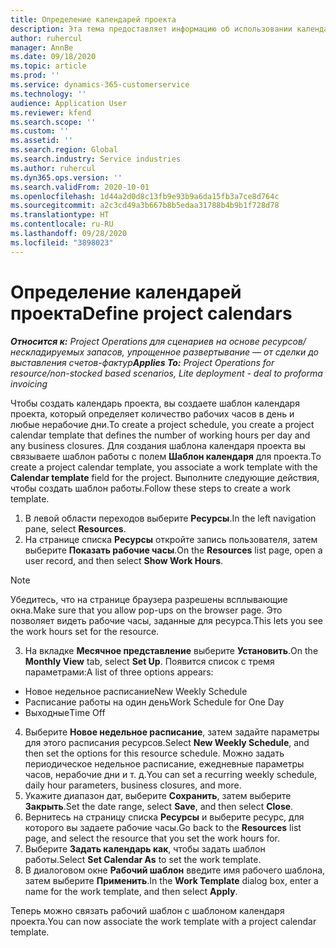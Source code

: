 ```yaml
---
title: Определение календарей проекта
description: Эта тема предоставляет информацию об использовании календаря проекта для отслеживания графика проекта.
author: ruhercul
manager: AnnBe
ms.date: 09/18/2020
ms.topic: article
ms.prod: ''
ms.service: dynamics-365-customerservice
ms.technology: ''
audience: Application User
ms.reviewer: kfend
ms.search.scope: ''
ms.custom: ''
ms.assetid: ''
ms.search.region: Global
ms.search.industry: Service industries
ms.author: ruhercul
ms.dyn365.ops.version: ''
ms.search.validFrom: 2020-10-01
ms.openlocfilehash: 1d44a2d0d8c13fb9e93b9a6da15fb3a7ce8d764c
ms.sourcegitcommit: a2c3cd49a3b667b8b5edaa31788b4b9b1f728d78
ms.translationtype: HT
ms.contentlocale: ru-RU
ms.lasthandoff: 09/28/2020
ms.locfileid: "3898023"
---
```

# <a name="define-project-calendars"></a><span data-ttu-id="32952-103">Определение календарей проекта</span><span class="sxs-lookup"><span data-stu-id="32952-103">Define project calendars</span></span>

<span data-ttu-id="32952-104">_**Относится к:** Project Operations для сценариев на основе ресурсов/нескладируемых запасов, упрощенное развертывание — от сделки до выставления счетов-фактур_</span><span class="sxs-lookup"><span data-stu-id="32952-104">_**Applies To:** Project Operations for resource/non-stocked based scenarios, Lite deployment - deal to proforma invoicing_</span></span>

<span data-ttu-id="32952-105">Чтобы создать календарь проекта, вы создаете шаблон календаря проекта, который определяет количество рабочих часов в день и любые нерабочие дни.</span><span class="sxs-lookup"><span data-stu-id="32952-105">To create a project schedule, you create a project calendar template that defines the number of working hours per day and any business closures.</span></span> <span data-ttu-id="32952-106">Для создания шаблона календаря проекта вы связываете шаблон работы с полем **Шаблон календаря** для проекта.</span><span class="sxs-lookup"><span data-stu-id="32952-106">To create a project calendar template, you associate a work template with the **Calendar template** field for the project.</span></span> <span data-ttu-id="32952-107">Выполните следующие действия, чтобы создать шаблон работы.</span><span class="sxs-lookup"><span data-stu-id="32952-107">Follow these steps to create a work template.</span></span>

1. <span data-ttu-id="32952-108">В левой области переходов выберите **Ресурсы**.</span><span class="sxs-lookup"><span data-stu-id="32952-108">In the left navigation pane, select **Resources**.</span></span> 
2. <span data-ttu-id="32952-109">На странице списка **Ресурсы** откройте запись пользователя, затем выберите **Показать рабочие часы**.</span><span class="sxs-lookup"><span data-stu-id="32952-109">On the **Resources** list page, open a user record, and then select **Show Work Hours**.</span></span>

  > [!NOTE]
  > <span data-ttu-id="32952-110">Убедитесь, что на странице браузера разрешены всплывающие окна.</span><span class="sxs-lookup"><span data-stu-id="32952-110">Make sure that you allow pop-ups on the browser page.</span></span> <span data-ttu-id="32952-111">Это позволяет видеть рабочие часы, заданные для ресурса.</span><span class="sxs-lookup"><span data-stu-id="32952-111">This lets you see the work hours set for the resource.</span></span>
  
3. <span data-ttu-id="32952-112">На вкладке **Месячное представление** выберите **Установить**.</span><span class="sxs-lookup"><span data-stu-id="32952-112">On the **Monthly View** tab, select **Set Up**.</span></span> <span data-ttu-id="32952-113">Появится список с тремя параметрами:</span><span class="sxs-lookup"><span data-stu-id="32952-113">A list of three options appears:</span></span> 

  - <span data-ttu-id="32952-114">Новое недельное расписание</span><span class="sxs-lookup"><span data-stu-id="32952-114">New Weekly Schedule</span></span>
  - <span data-ttu-id="32952-115">Расписание работы на один день</span><span class="sxs-lookup"><span data-stu-id="32952-115">Work Schedule for One Day</span></span>
  - <span data-ttu-id="32952-116">Выходные</span><span class="sxs-lookup"><span data-stu-id="32952-116">Time Off</span></span>

4. <span data-ttu-id="32952-117">Выберите **Новое недельное расписание**, затем задайте параметры для этого расписания ресурсов.</span><span class="sxs-lookup"><span data-stu-id="32952-117">Select **New Weekly Schedule**, and then set the options for this resource schedule.</span></span> <span data-ttu-id="32952-118">Можно задать периодическое недельное расписание, ежедневные параметры часов, нерабочие дни и т. д.</span><span class="sxs-lookup"><span data-stu-id="32952-118">You can set a recurring weekly schedule, daily hour parameters, business closures, and more.</span></span>
5. <span data-ttu-id="32952-119">Укажите диапазон дат, выберите **Сохранить**, затем выберите **Закрыть**.</span><span class="sxs-lookup"><span data-stu-id="32952-119">Set the date range, select **Save**, and then select **Close**.</span></span> 
6. <span data-ttu-id="32952-120">Вернитесь на страницу списка **Ресурсы** и выберите ресурс, для которого вы задаете рабочие часы.</span><span class="sxs-lookup"><span data-stu-id="32952-120">Go back to the **Resources** list page, and select the resource that you set the work hours for.</span></span> 
7. <span data-ttu-id="32952-121">Выберите **Задать календарь как**, чтобы задать шаблон работы.</span><span class="sxs-lookup"><span data-stu-id="32952-121">Select **Set Calendar As** to set the work template.</span></span> 
8. <span data-ttu-id="32952-122">В диалоговом окне **Рабочий шаблон** введите имя рабочего шаблона, затем выберите **Применить**.</span><span class="sxs-lookup"><span data-stu-id="32952-122">In the **Work Template** dialog box, enter a name for the work template, and then select **Apply**.</span></span> 

<span data-ttu-id="32952-123">Теперь можно связать рабочий шаблон с шаблоном календаря проекта.</span><span class="sxs-lookup"><span data-stu-id="32952-123">You can now associate the work template with a project calendar template.</span></span>
